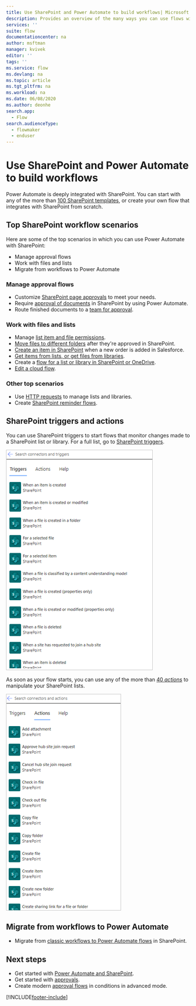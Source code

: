 ```yaml
---
title: Use SharePoint and Power Automate to build workflows| Microsoft Docs
description: Provides an overview of the many ways you can use flows with SharePoint lists and files.
services: ''
suite: flow
documentationcenter: na
author: msftman
manager: kvivek
editor: ''
tags: ''
ms.service: flow
ms.devlang: na
ms.topic: article
ms.tgt_pltfrm: na
ms.workload: na
ms.date: 06/08/2020
ms.author: deonhe
search.app: 
  - Flow
search.audienceType: 
  - flowmaker
  - enduser
---
```

# Use SharePoint and Power Automate to build workflows

Power Automate is deeply integrated with SharePoint. You can start with any of the more than [100 SharePoint templates](https://flow.microsoft.com/templates/), or create your own flow that integrates with SharePoint from scratch.

## Top SharePoint workflow scenarios

Here are some of the top scenarios in which you can use Power Automate with SharePoint:

- Manage approval flows
- Work with files and lists
- Migrate from workflows to Power Automate

### Manage approval flows

- Customize [SharePoint page approvals](https://docs.microsoft.com/sharepoint/dev/business-apps/power-automate/guidance/customize-page-approvals) to meet your needs.
- Require [approval of documents](https://docs.microsoft.com/sharepoint/dev/business-apps/power-automate/guidance/require-doc-approval) in SharePoint by using Power Automate.
- Route finished documents to a [team for approval](./customize-sharepoint-page-approvals.md).

### Work with files and lists

- Manage [list item and file permissions](https://docs.microsoft.com/sharepoint/dev/business-apps/power-automate/guidance/manage-list-item-file-permissions).
- [Move files to different folders](https://docs.microsoft.com/sharepoint/dev/business-apps/power-automate/guidance/migrate-from-classic-workflows-to-power-automate-flows) after they're approved in SharePoint.
- [Create an item in SharePoint](https://docs.microsoft.com/sharepoint/dev/business-apps/power-automate/guidance/migrate-from-classic-workflows-to-power-automate-flows) when a new order is added in Salesforce.
- [Get items from lists, or get files from libraries](https://docs.microsoft.com/sharepoint/dev/business-apps/power-automate/guidance/working-with-get-items-and-get-files).
- Create a [flow for a list or library in SharePoint or OneDrive](https://support.microsoft.com/office/create-a-flow-for-a-list-or-library-in-sharepoint-or-onedrive-a9c3e03b-0654-46af-a254-20252e580d01).
- [Edit a cloud flow](https://support.microsoft.com/office/edit-a-flow-for-a-list-in-sharepoint-b6678daa-2c82-44eb-be3f-2a9cb56301e8).

### Other top scenarios

- Use [HTTP requests](https://docs.microsoft.com/sharepoint/dev/business-apps/power-automate/guidance/working-with-send-sp-http-request) to manage lists and libraries.
- Create [SharePoint reminder flows](create-sharepoint-reminder-flows.md).

## SharePoint triggers and actions

You can use SharePoint triggers to start flows that monitor changes made to a SharePoint list or library. For a full list, go to [SharePoint triggers](https://docs.microsoft.com/sharepoint/dev/business-apps/power-automate/sharepoint-connector-actions-triggers#sharepoint-triggers).

![A screenshot that shows some SharePoint triggers such as "When an item is created"](./media/overview-sharepoint/sharepoint-triggers.png)

As soon as your flow starts, you can use any of the more than [40 *actions*](https://docs.microsoft.com/sharepoint/dev/business-apps/power-automate/sharepoint-connector-actions-triggers#sharepoint-actions) to manipulate your SharePoint lists.

![A screenshot that shows some SharePoint actions such as "Add attachment" and "Check in file"](./media/overview-sharepoint/sharepoint-actions.png)

## Migrate from workflows to Power Automate

-  Migrate from [classic workflows to Power Automate flows](https://docs.microsoft.com/sharepoint/dev/business-apps/power-automate/guidance/migrate-from-classic-workflows-to-power-automate-flows) in SharePoint.

## Next steps

- Get started with [Power Automate and SharePoint](https://docs.microsoft.com/sharepoint/dev/business-apps/power-automate/get-started/create-your-first-flow). 
- Get started with [approvals](https://docs.microsoft.com/power-automate/get-started-approvals).
- Create modern [approval flows](use-expressions-in-conditions.md) in conditions in advanced mode.


[!INCLUDE[footer-include](includes/footer-banner.md)]